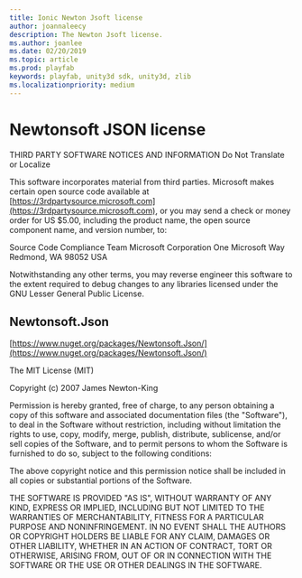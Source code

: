 ```yaml
---
title: Ionic Newton Jsoft license
author: joannaleecy
description: The Newton Jsoft license.
ms.author: joanlee
ms.date: 02/20/2019
ms.topic: article
ms.prod: playfab
keywords: playfab, unity3d sdk, unity3d, zlib
ms.localizationpriority: medium
---
```


# Newtonsoft JSON license

THIRD PARTY SOFTWARE NOTICES AND INFORMATION
Do Not Translate or Localize

This software incorporates material from third parties. Microsoft makes certain 
open source code available at [https://3rdpartysource.microsoft.com](https://3rdpartysource.microsoft.com), or you may 
send a check or money order for US $5.00, including the product name, the open 
source component name, and version number, to:

Source Code Compliance Team
Microsoft Corporation
One Microsoft Way
Redmond, WA 98052
USA

Notwithstanding any other terms, you may reverse engineer this software to the 
extent required to debug changes to any libraries licensed under the GNU Lesser 
General Public License.


## Newtonsoft.Json

[https://www.nuget.org/packages/Newtonsoft.Json/](https://www.nuget.org/packages/Newtonsoft.Json/)


The MIT License (MIT)

Copyright (c) 2007 James Newton-King

Permission is hereby granted, free of charge, to any person obtaining a copy of
this software and associated documentation files (the "Software"), to deal in
the Software without restriction, including without limitation the rights to
use, copy, modify, merge, publish, distribute, sublicense, and/or sell copies of
the Software, and to permit persons to whom the Software is furnished to do so,
subject to the following conditions:

The above copyright notice and this permission notice shall be included in all
copies or substantial portions of the Software.

THE SOFTWARE IS PROVIDED "AS IS", WITHOUT WARRANTY OF ANY KIND, EXPRESS OR
IMPLIED, INCLUDING BUT NOT LIMITED TO THE WARRANTIES OF MERCHANTABILITY, FITNESS
FOR A PARTICULAR PURPOSE AND NONINFRINGEMENT. IN NO EVENT SHALL THE AUTHORS OR
COPYRIGHT HOLDERS BE LIABLE FOR ANY CLAIM, DAMAGES OR OTHER LIABILITY, WHETHER
IN AN ACTION OF CONTRACT, TORT OR OTHERWISE, ARISING FROM, OUT OF OR IN
CONNECTION WITH THE SOFTWARE OR THE USE OR OTHER DEALINGS IN THE SOFTWARE.